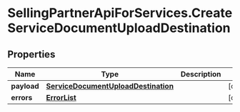 # SellingPartnerApiForServices.CreateServiceDocumentUploadDestination

## Properties
Name | Type | Description | Notes
------------ | ------------- | ------------- | -------------
**payload** | [**ServiceDocumentUploadDestination**](ServiceDocumentUploadDestination.md) |  | [optional] 
**errors** | [**ErrorList**](ErrorList.md) |  | [optional] 


